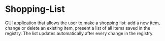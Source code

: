 # Shopping-List
GUI application that allows the user to make a shopping list: add a new item, change or delete an existing item, present a list of all items saved in the registry. The list updates automatically after every change in the registry.

